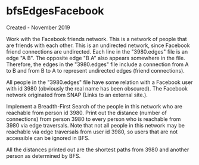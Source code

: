 # bfsEdgesFacebook

Created - November 2019


Work with the Facebook friends network. This is a network of people that are friends with each other. This is an undirected network, since Facebook friend connections are undirected. Each line in the "3980.edges" file is an edge "A B". The opposite edge "B A" also appears somewhere in the file. Therefore, the edges in the "3980.edges" file include a connection from A to B and from B to A to represent undirected edges (friend connections).

All people in the "3980.edges" file have some relation with a Facebook user with id 3980 (obviously the real name has been obscured). The Facebook network originated from SNAP (Links to an external site.).

Implement a Breadth-First Search of the people in this network who are reachable from person id 3980. Print out the distance (number of connections) from person 3980 to every person who is reachable from 3980 via edge traversals. Note that not all people in this network may be reachable via edge traversals from user id 3980, so users that are not accessible can be ignored in BFS.

All the distances printed out are the shortest paths from 3980 and another person as determined by BFS.
